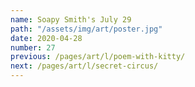 ```yaml
---
name: Soapy Smith's July 29
path: "/assets/img/art/poster.jpg"
date: 2020-04-28
number: 27
previous: /pages/art/l/poem-with-kitty/
next: /pages/art/l/secret-circus/
---
```

